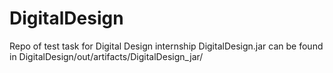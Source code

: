 # DigitalDesign
Repo of test task for Digital Design internship
DigitalDesign.jar can be found in DigitalDesign/out/artifacts/DigitalDesign_jar/
